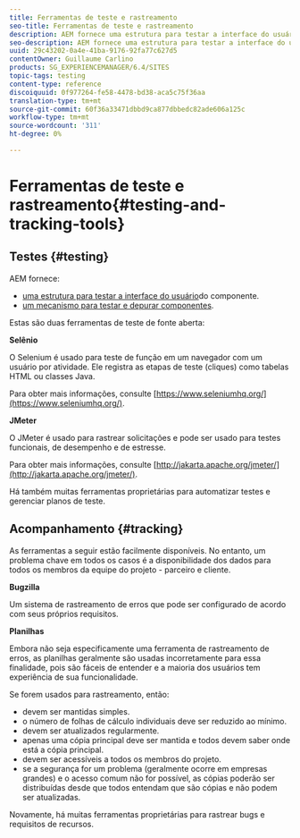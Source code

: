 ```yaml
---
title: Ferramentas de teste e rastreamento
seo-title: Ferramentas de teste e rastreamento
description: AEM fornece uma estrutura para testar a interface do usuário do componente e um mecanismo para testar e depurar componentes
seo-description: AEM fornece uma estrutura para testar a interface do usuário do componente e um mecanismo para testar e depurar componentes
uuid: 29c43202-0a4e-41ba-9176-92fa77c627d5
contentOwner: Guillaume Carlino
products: SG_EXPERIENCEMANAGER/6.4/SITES
topic-tags: testing
content-type: reference
discoiquuid: 0f977264-fe58-4478-bd38-aca5c75f36aa
translation-type: tm+mt
source-git-commit: 60f36a33471dbbd9ca877dbbedc82ade606a125c
workflow-type: tm+mt
source-wordcount: '311'
ht-degree: 0%

---
```



# Ferramentas de teste e rastreamento{#testing-and-tracking-tools}

## Testes {#testing}

AEM fornece:

* [uma estrutura para testar a interface do usuário](/help/sites-developing/hobbes.md)do componente.
* [um mecanismo para testar e depurar componentes](/help/sites-developing/developer-mode.md).

Estas são duas ferramentas de teste de fonte aberta:

**Selênio**

O Selenium é usado para teste de função em um navegador com um usuário por atividade. Ele registra as etapas de teste (cliques) como tabelas HTML ou classes Java.

Para obter mais informações, consulte [https://www.seleniumhq.org/](https://www.seleniumhq.org/).

**JMeter**

O JMeter é usado para rastrear solicitações e pode ser usado para testes funcionais, de desempenho e de estresse.

Para obter mais informações, consulte [http://jakarta.apache.org/jmeter/](http://jakarta.apache.org/jmeter/).

Há também muitas ferramentas proprietárias para automatizar testes e gerenciar planos de teste.

## Acompanhamento {#tracking}

As ferramentas a seguir estão facilmente disponíveis. No entanto, um problema chave em todos os casos é a disponibilidade dos dados para todos os membros da equipe do projeto - parceiro e cliente.

**Bugzilla**

Um sistema de rastreamento de erros que pode ser configurado de acordo com seus próprios requisitos.

**Planilhas**

Embora não seja especificamente uma ferramenta de rastreamento de erros, as planilhas geralmente são usadas incorretamente para essa finalidade, pois são fáceis de entender e a maioria dos usuários tem experiência de sua funcionalidade.

Se forem usados para rastreamento, então:

* devem ser mantidas simples.
* o número de folhas de cálculo individuais deve ser reduzido ao mínimo.
* devem ser atualizados regularmente.
* apenas uma cópia principal deve ser mantida e todos devem saber onde está a cópia principal.
* devem ser acessíveis a todos os membros do projeto.
* se a segurança for um problema (geralmente ocorre em empresas grandes) e o acesso comum não for possível, as cópias poderão ser distribuídas desde que todos entendam que são cópias e não podem ser atualizadas.

Novamente, há muitas ferramentas proprietárias para rastrear bugs e requisitos de recursos.
